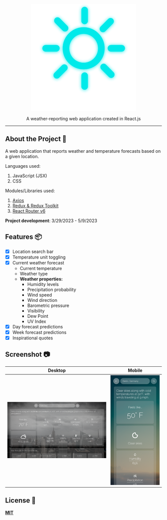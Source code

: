 <p align="center">
  <img src="public/images/readme/react_weather_readme_logo.png" width="339" height="342">
</p>

<p align="center">
  A weather-reporting web application created in React.js
</p>

------
## **About the Project** 🔎

A web application that reports weather and temperature forecasts based on a given location.

Languages used: 

1. JavaScript (JSX)
2. CSS

Modules/Libraries used:

1. [Axios](https://github.com/axios/axios)
2. [Redux & Redux Toolkit](https://github.com/reduxjs/redux)
3. [React Router v6](https://github.com/remix-run/react-router)

**Project development**: 3/29/2023 - 5/9/2023

## **Features** 📦️
- [x] Location search bar
- [x] Temperature unit toggling
- [x] Current weather forecast
  * Current temperature
  * Weather type
  * **Weather properties:**
    * Humidity levels
    * Precipitation probability
    * Wind speed
    * Wind direction
    * Barometric pressure
    * Visibility
    * Dew Point
    * UV Index
- [x] Day forecast predictions
- [x] Week forecast predictions
- [x] Inspirational quotes

## **Screenshot** 📷
| Desktop | Mobile |
|:---:|:---:|
| ![readme_preview](readme_screenshot_desktop.png) | ![readme_preview](readme_screenshot_mobile.png)  |

## **License** 📜
[**MIT**](https://github.com/KennethOnuorah/React-Weather/blob/master/LICENSE)